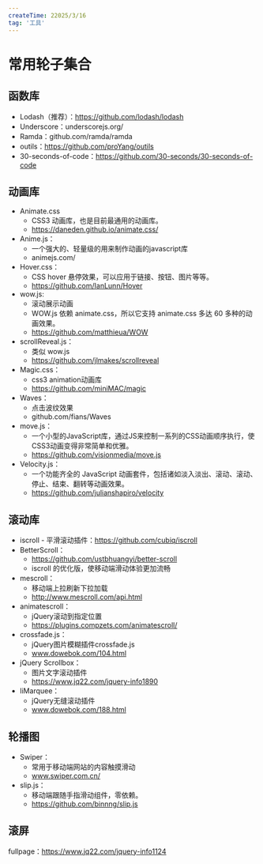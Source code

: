 ```yaml
---
createTime: 22025/3/16
tag: '工具'
---
```

# 常用轮子集合

## 函数库

* Lodash（推荐）：<https://github.com/lodash/lodash>
* Underscore：underscorejs.org/
* Ramda：github.com/ramda/ramda
* outils：<https://github.com/proYang/outils>
* 30-seconds-of-code：<https://github.com/30-seconds/30-seconds-of-code>

## 动画库

* Animate.css
  * CSS3 动画库，也是目前最通用的动画库。
  * <https://daneden.github.io/animate.css/>
* Anime.js：
  * 一个强大的、轻量级的用来制作动画的javascript库
  * animejs.com/
* Hover.css：
  * CSS hover 悬停效果，可以应用于链接、按钮、图片等等。
  * <https://github.com/IanLunn/Hover>
* wow.js:
  * 滚动展示动画
  * WOW.js 依赖 animate.css，所以它支持 animate.css 多达 60 多种的动画效果。
  * <https://github.com/matthieua/WOW>
* scrollReveal.js：
  * 类似 wow.js
  * <https://github.com/jlmakes/scrollreveal>
* Magic.css：
  * css3 animation动画库
  * <https://github.com/miniMAC/magic>
* Waves：
  * 点击波纹效果
  * github.com/fians/Waves
* move.js：
  * 一个小型的JavaScript库，通过JS来控制一系列的CSS动画顺序执行，使CSS3动画变得非常简单和优雅。
  * <https://github.com/visionmedia/move.js>
* Velocity.js：
  * 一个功能齐全的 JavaScript 动画套件，包括诸如淡入淡出、滚动、滚动、停止、结束、翻转等动画效果。
  * <https://github.com/julianshapiro/velocity>

## 滚动库

* iscroll - 平滑滚动插件：<https://github.com/cubiq/iscroll>
* BetterScroll：
  * <https://github.com/ustbhuangyi/better-scroll>
  * iscroll 的优化版，使移动端滑动体验更加流畅
* mescroll：
  * 移动端上拉刷新下拉加载
  * <http://www.mescroll.com/api.html>
* animatescroll：
  * jQuery滚动到指定位置
  * <https://plugins.compzets.com/animatescroll/>
* crossfade.js：
  * jQuery图片模糊插件crossfade.js
  * www.dowebok.com/104.html
* jQuery Scrollbox：
  * 图片文字滚动插件
  * <https://www.jq22.com/jquery-info1890>
* liMarquee：
  * jQuery无缝滚动插件
  * www.dowebok.com/188.html

## 轮播图

* Swiper：
  * 常用于移动端网站的内容触摸滑动
  * www.swiper.com.cn/
* slip.js：
  * 移动端跟随手指滑动组件，零依赖。
  * <https://github.com/binnng/slip.js>

## 滚屏

fullpage：<https://www.jq22.com/jquery-info1124>
